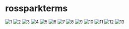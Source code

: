 # rossparkterms

![1](https://res.cloudinary.com/chriskelly-it/image/upload/v1646848447/Frame_23_rm1zke.png)
![2]()
![3]()
![4]()
![5]()
![6]()
![7]()
![8]()
![9]()
![10]()
![11]()
![12]()
![13]()

